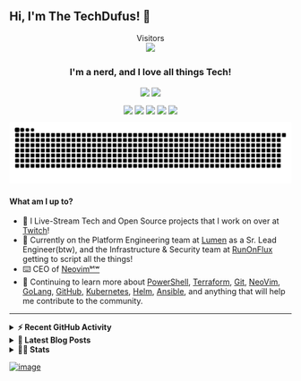 ## Hi, I'm The TechDufus! 👋
<p align="center">
  Visitors<br>
  <img src="https://profile-counter.glitch.me/techdufus/count.svg" />
</p>

<h3 align="center"> I'm a nerd, and I love all things Tech!</h3>
<p align="center">
  <a href="https://www.powershellgallery.com/profiles/matthewjdegarmo"><img align="center" src="https://img.shields.io/badge/Total%20PSGallery%20Downloads-~26,215-green"/></a>
  <a href="https://discord.gg/5M4hjfyRBj"><img align="center" src="https://img.shields.io/discord/905178979844116520.svg?label=&logo=discord&logoColor=ffffff&color=7389D8&labelColor=6A7EC2"/></a>
</p>
<p align="center">
  <a href="https://www.twitch.tv/TechDufus/about/"><img align="center" height="40" src="https://img.icons8.com/color/144/000000/twitch.png"/></a>
  <a href="https://twitter.com/techdufus"><img align="center" height="40" src="https://img.icons8.com/fluent/144/000000/twitter.png"/></a>
  <a href="https://techdufus.com"><img align="center" height="40" src="https://img.icons8.com/nolan/64/domain.png"/></a>
  <a href="https://www.reddit.com/user/techdufus"><img align="center" height="40" src="https://img.icons8.com/doodle/48/000000/reddit--v1.png"/></a>
  <a href="https://techdufus.com/feed.xml"><img align="center" height="40" src="https://img.icons8.com/dusk/64/000000/rss.png"/></a>
</p>
<p align="center">
  <picture>
    <source media="(prefers-color-scheme: dark)" srcset="./assets/github-snake-dark.svg">
    <img width="600" alt="github-snake" src="./assets/github-snake.svg">
  </picture>
</p>


#### What am I up to?
- 🎥 I Live-Stream Tech and Open Source projects that I work on over at [Twitch](https://www.twitch.tv/TechDufus/about/)!
- 🔭 Currently on the Platform Engineering team at [Lumen](https://github.com/CenturyLinkCloud) as a Sr. Lead Engineer(btw), and the Infrastructure & Security team at [RunOnFlux](https://github.com/RunOnFlux) getting to script all the things!
- ⌨️ CEO of [Neovimᵇᵗʷ](https://neovimbtw.com)
- 🌱 Continuing to learn more about [PowerShell](https://github.com/powershell/powershell), [Terraform](https://www.terraform.io/), [Git](https://git-scm.com/), [NeoVim](https://neovim.io/), [GoLang](https://go.dev/), [GitHub](https://github.com), [Kubernetes](https://kubernetes.io/), [Helm](https://helm.sh/), [Ansible](https://ansible.com), and anything that will help me contribute to the community.
---

<details>
  <summary><b>⚡ Recent GitHub Activity</b></summary>
    <p>

<!--START_SECTION:activity-->
1. 💪 Opened PR [#18](https://github.com/kubewarden/container-resources-policy/pull/18) in [kubewarden/container-resources-policy](https://github.com/kubewarden/container-resources-policy)
2. 🗣 Commented on [#17](https://github.com/kubewarden/container-resources-policy/issues/17#issuecomment-1966981012) in [kubewarden/container-resources-policy](https://github.com/kubewarden/container-resources-policy)
3. 🗣 Commented on [#17](https://github.com/kubewarden/container-resources-policy/issues/17#issuecomment-1966865100) in [kubewarden/container-resources-policy](https://github.com/kubewarden/container-resources-policy)
4. 🗣 Commented on [#274](https://github.com/zbirenbaum/copilot.lua/pull/274#issuecomment-1966804050) in [zbirenbaum/copilot.lua](https://github.com/zbirenbaum/copilot.lua)
5. 🎉 Merged PR [#109](https://github.com/TechDufus/dotfiles/pull/109) in [TechDufus/dotfiles](https://github.com/TechDufus/dotfiles)
6. 🗣 Commented on [#109](https://github.com/TechDufus/dotfiles/pull/109#issuecomment-1964745263) in [TechDufus/dotfiles](https://github.com/TechDufus/dotfiles)
7. 💪 Opened PR [#109](https://github.com/TechDufus/dotfiles/pull/109) in [TechDufus/dotfiles](https://github.com/TechDufus/dotfiles)
8. 🗣 Commented on [#17](https://github.com/kubewarden/container-resources-policy/issues/17#issuecomment-1964259990) in [kubewarden/container-resources-policy](https://github.com/kubewarden/container-resources-policy)
9. 🗣 Commented on [#17](https://github.com/kubewarden/container-resources-policy/issues/17#issuecomment-1961761197) in [kubewarden/container-resources-policy](https://github.com/kubewarden/container-resources-policy)
10. 🗣 Commented on [#17](https://github.com/kubewarden/container-resources-policy/issues/17#issuecomment-1960201373) in [kubewarden/container-resources-policy](https://github.com/kubewarden/container-resources-policy)
<!--END_SECTION:activity-->
  </p>
</details>

 <details>
  <summary><b>👀 Latest Blog Posts</b></summary>
    <p>

 <!-- BLOG-POST-LIST:START -->
- [I Make Excuses - Eating Well](https://TechDufus.com/personal/2023/09/13/i-make-excuses.html)
- [Introduction to GoLang Structs](https://TechDufus.com/go/2022/12/07/intrnduction-to-go-structs.html)
- [What is GoLang?](https://TechDufus.com/go/2022/12/06/what-is-golang.html)
- [Creating a Progress Indicator for your PowerShell Processes](https://TechDufus.com/powershell/2022/04/26/creating-a-progress-indicator-for-your-powershell-processes.html)
- [Using $PSStyle to Spice up your Output](https://TechDufus.com/powershell/2022/04/22/using-psstyle-to-spice-up-your-output.html)
- [Playing With Dates in PowerShell](https://TechDufus.com/powershell/2021/12/01/playing-with-dates-in-powershell.html)
- [Introducing the BlogQueue GitHub Action](https://TechDufus.com/powershell/2021/11/23/introducing-the-blogqueue-github-action.html)
- [Remove Overlapping IP Address Ranges from a List of CIDR IP Addresses](https://TechDufus.com/powershell/2021/06/14/remove-overlapping-ip-ranges-from-list-of-cidr-addresses.html)
- [Testing Terraform IaC with Pester - Unit Tests](https://TechDufus.com/powershell/2021/05/31/testing-teraform-iac-with-pester-unit-tests.html)
- [How to Import a Locally Defined Function into a Remote PowerShell Session](https://TechDufus.com/powershell/2021/03/31/how-to-import-a-locally-defined-function-into-a-remote-powershell-session.html)
<!-- BLOG-POST-LIST:END -->
  </p>
</details>

<details>
  <summary><b>👨‍💻 Stats</b></summary>
  <p align="center">
    <a>
      <img align="center" src="https://gist.githubusercontent.com/TechDufus/1eaef21799d1d62623cbfb229769d1c0/raw/fb52390da5aacc0536133c892d64146895a60f46/github-metrics.svg"/>
    </a>
  </p>
</details>


<!-- <img align="center" alt="techdufus's Github Stats" src="https://github-readme-stats.vercel.app/api?username=techdufus&show_icons=true&count_private=true&theme=dark&include_all_commits=true&line_height=21&cache_seconds=1800"/>
<img src="https://github-readme-streak-stats.herokuapp.com/?user=techdufus&theme=dark" alt="GitHub Streak" data-canonical-src="https://github-readme-streak-stats.herokuapp.com/?user=techdufus&theme=dark" style="max-width:100%;"> -->

[![image](https://user-images.githubusercontent.com/46715299/183515709-7060c11f-528a-4f6a-939f-f460dd6ee28e.png)](https://twitch.tv/techdufus)

<!-- SPONSORS-LIST:START -->
<!-- SPONSORS-LIST:END -->
